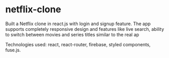 # netflix-clone

Built a Netflix clone in react.js with login and signup feature. The app supports completely responsive design and features like live search, ability to switch between movies and series titles similar to the real ap

Technologies used: react, react-router, firebase, styled components, fuse.js. 
